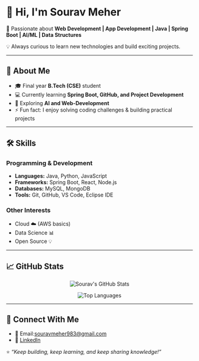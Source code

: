 # 👋 Hi, I'm Sourav Meher  

🚀 Passionate about **Web Development | App Development | Java | Spring Boot | AI/ML | Data Structures**  

💡 Always curious to learn new technologies and build exciting projects.  

---

## 🌟 About Me  
- 🎓 Final year **B.Tech (CSE)** student  
- 💻 Currently learning **Spring Boot, GitHub, and Project Development**  
- 🌱 Exploring **AI and Web-Development**  
- ⚡ Fun fact: I enjoy solving coding challenges & building practical projects  

---

## 🛠️ Skills  

### Programming & Development  
- **Languages:** Java, Python, JavaScript  
- **Frameworks:** Spring Boot, React, Node.js  
- **Databases:** MySQL, MongoDB  
- **Tools:** Git, GitHub, VS Code, Eclipse IDE 

### Other Interests  
- Cloud ☁️ (AWS basics)  
- Data Science 📊  
- Open Source 💡  

---

## 📈 GitHub Stats  

<p align="center">
  <img src="https://github-readme-stats.vercel.app/api?username=SouravMeher&show_icons=true&theme=radical" alt="Sourav's GitHub Stats" />
</p>

<p align="center">
  <img src="https://github-readme-stats.vercel.app/api/top-langs/?username=SouravMeher&layout=compact&theme=radical" alt="Top Languages" />
</p>

---

## 🤝 Connect With Me  
- 📧 Email:souravmeher983@gmail.com 
- 💼 [LinkedIn]((https://www.linkedin.com/in/sourav-meher04))  

⭐️ *“Keep building, keep learning, and keep sharing knowledge!”*  
